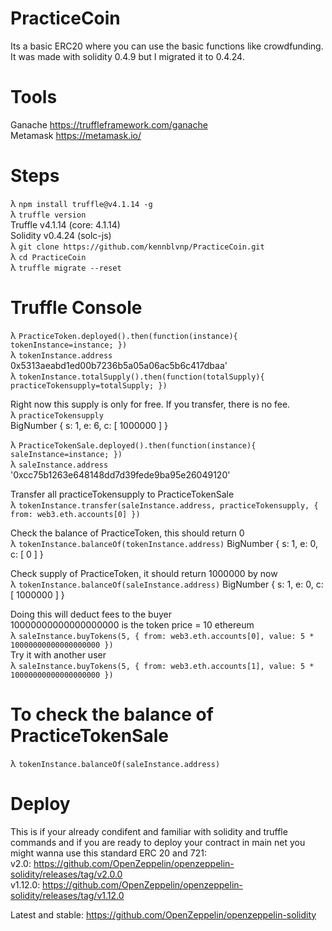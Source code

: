 # PracticeCoin  
Its a basic ERC20 where you can use the basic functions like crowdfunding.  
It was made with solidity 0.4.9 but I migrated it to 0.4.24.  
   
# Tools  
Ganache https://truffleframework.com/ganache  
Metamask https://metamask.io/  

# Steps    
λ `npm install truffle@v4.1.14 -g`  
λ `truffle version`  
Truffle v4.1.14 (core: 4.1.14)  
Solidity v0.4.24 (solc-js)  
λ `git clone https://github.com/kennblvnp/PracticeCoin.git`  
λ `cd PracticeCoin`  
λ `truffle migrate --reset`  
  
# Truffle Console  
λ `PracticeToken.deployed().then(function(instance){ tokenInstance=instance; })`  
λ `tokenInstance.address`  
0x5313aeabd1ed00b7236b5a05a06ac5b6c417dbaa'   
λ `tokenInstance.totalSupply().then(function(totalSupply){ practiceTokensupply=totalSupply; })`  

Right now this supply is only for free. If you transfer, there is no fee.  
λ `practiceTokensupply`  
BigNumber { s: 1, e: 6, c: [ 1000000 ] }  

λ `PracticeTokenSale.deployed().then(function(instance){ saleInstance=instance; })`  
λ `saleInstance.address`
'0xcc75b1263e648148dd7d39fede9ba95e26049120'  

Transfer all practiceTokensupply to PracticeTokenSale  
λ `tokenInstance.transfer(saleInstance.address, practiceTokensupply, { from: web3.eth.accounts[0] })`  

Check the balance of PracticeToken, this should return 0  
λ `tokenInstance.balanceOf(tokenInstance.address)` 
BigNumber { s: 1, e: 0, c: [ 0 ] }  

Check supply of PracticeToken, it should return 1000000 by now  
λ `tokenInstance.balanceOf(saleInstance.address)` 
BigNumber { s: 1, e: 0, c: [ 1000000 ] }  

Doing this will deduct fees to the buyer  
10000000000000000000 is the token price = 10 ethereum  
λ `saleInstance.buyTokens(5, { from: web3.eth.accounts[0], value: 5 * 10000000000000000000 })`  
Try it with another user  
λ `saleInstance.buyTokens(5, { from: web3.eth.accounts[1], value: 5 * 10000000000000000000 })`  


# To check the balance of PracticeTokenSale  
λ `tokenInstance.balanceOf(saleInstance.address)`   

# Deploy
This is if your already condifent and familiar with solidity and truffle commands and if you are ready to deploy your contract in main net you might wanna use this standard ERC 20 and 721:   
v2.0: https://github.com/OpenZeppelin/openzeppelin-solidity/releases/tag/v2.0.0  
v1.12.0: https://github.com/OpenZeppelin/openzeppelin-solidity/releases/tag/v1.12.0  
  
Latest and stable: https://github.com/OpenZeppelin/openzeppelin-solidity  